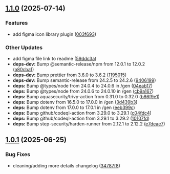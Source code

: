 ## [1.1.0](https://github.com/intel/intel-ui-icons/compare/v1.0.1...v1.1.0) (2025-07-14)

### Features

* add figma icon library plugin ([003f693](https://github.com/intel/intel-ui-icons/commit/003f69307aac09104b39c3e7217eafb5eb147d90))

### Other Updates

* add figma file link to readme ([59ddc3a](https://github.com/intel/intel-ui-icons/commit/59ddc3a4a51871e17e5b031649068c29f2236aa3))
* **deps-dev:** Bump @semantic-release/npm from 12.0.1 to 12.0.2 ([a80cba1](https://github.com/intel/intel-ui-icons/commit/a80cba1ae1fd5f23129e5bb3b1fd7c31db0a3411))
* **deps-dev:** Bump prettier from 3.6.0 to 3.6.2 ([1195015](https://github.com/intel/intel-ui-icons/commit/1195015cdfe5775a97d7b0184c75c912c2319237))
* **deps-dev:** Bump semantic-release from 24.2.5 to 24.2.6 ([9406199](https://github.com/intel/intel-ui-icons/commit/9406199f32e90bcbd05c0c8c692ab33d8fa797dd))
* **deps:** Bump @types/node from 24.0.4 to 24.0.6 in /gen ([04eab17](https://github.com/intel/intel-ui-icons/commit/04eab17ca169ed6971be3fc4d128514023dc782d))
* **deps:** Bump @types/node from 24.0.6 to 24.0.10 in /gen ([cb9a167](https://github.com/intel/intel-ui-icons/commit/cb9a167d1a87b4991b7aa37ff30ec1374262a21c))
* **deps:** Bump aquasecurity/trivy-action from 0.31.0 to 0.32.0 ([b86f9e1](https://github.com/intel/intel-ui-icons/commit/b86f9e1301aabfd08dfea2e0704bde47413bc686))
* **deps:** Bump dotenv from 16.5.0 to 17.0.0 in /gen ([3d439b3](https://github.com/intel/intel-ui-icons/commit/3d439b33e7c03e69bf02cf305bb639e8a231888d))
* **deps:** Bump dotenv from 17.0.0 to 17.0.1 in /gen ([eeb399c](https://github.com/intel/intel-ui-icons/commit/eeb399c789770543f1e6879d34ce9ff866aca936))
* **deps:** Bump github/codeql-action from 3.29.0 to 3.29.1 ([c04fdc4](https://github.com/intel/intel-ui-icons/commit/c04fdc499a3c4ac477833ddf1de7f778fe588b12))
* **deps:** Bump github/codeql-action from 3.29.1 to 3.29.2 ([10107fd](https://github.com/intel/intel-ui-icons/commit/10107fd283b03ce093081f657e73ad7529850731))
* **deps:** Bump step-security/harden-runner from 2.12.1 to 2.12.2 ([e7deae7](https://github.com/intel/intel-ui-icons/commit/e7deae79c9a46f75af03d3a270d304a440ce0a4b))

## [1.0.1](https://github.com/intel/intel-ui-icons/compare/v1.0.0...v1.0.1) (2025-06-25)

### Bug Fixes

* cleaning/adding more details changelog ([34787f8](https://github.com/intel/intel-ui-icons/commit/34787f8ec61a43cd6c96420e87bd33822170519a))
